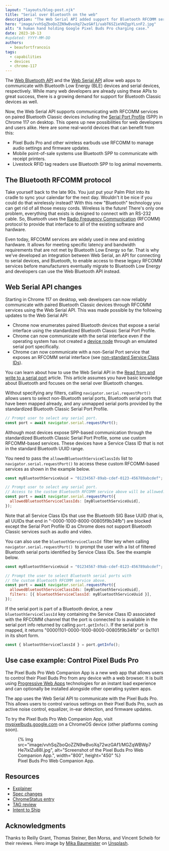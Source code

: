 ```yaml
---
layout: "layouts/blog-post.njk"
title: "Serial over Bluetooth on the web"
description: "The Web Serial API added support for Bluetooth RFCOMM services."
hero: "image/vvhSqZboQoZZN9wBvoXq72wzGAf1/uabT6SZieVHZgpYLsnF2.jpg"
alt: "A human hand holding Google Pixel Buds Pro charging case."
date: 2023-10-13
#updated: YYYY-MM-DD
authors:
  - beaufortfrancois
tags:
  - capabilities
  - devices
  - chrome-117
---
```


The [Web Bluetooth API](/articles/bluetooth/) and the [Web Serial API](/articles/serial/) allow web apps to communicate with Bluetooth Low Energy (BLE) devices and serial devices, respectively. While many web developers are already using these APIs to great success, there is a growing demand for support for Bluetooth Classic devices as well.

Now, the Web Serial API supports communicating with RFCOMM services on paired Bluetooth Classic devices including the [Serial Port Profile](https://www.bluetooth.com/specifications/specs/serial-port-profile-1-1/) (SPP) in Chrome 117 on desktop. This opens up new possibilities for web developers and users alike. Here are some real-world devices that can benefit from this:

- Pixel Buds Pro and other wireless earbuds use RFCOMM to manage audio settings and firmware updates.
- Mobile point-of-sale systems use Bluetooth SPP to communicate with receipt printers.
- Livestock RFID tag readers use Bluetooth SPP to log animal movements.

## The Bluetooth RFCOMM protocol

Take yourself back to the late 90s. You just put your Palm Pilot into its cradle to sync your calendar for the next day. Wouldn't it be nice if you could do that wirelessly instead? With this new "Bluetooth" technology you can get rid of all those messy cords. Wireless is the future! There's only one problem, everything that exists is designed to connect with an RS-232 cable. So, Bluetooth uses the [Radio Frequency Communication](https://www.bluetooth.com/specifications/specs/rfcomm-1-1/) (RFCOMM) protocol to provide that interface to all of the existing software and hardware.

Even today, RFCOMM services are widely used in new and existing hardware. It allows for meeting specific latency and bandwidth requirements that are not met by Bluetooth Low Energy so far. That is why we’ve developed an integration between Web Serial, an API for connecting to serial devices, and Bluetooth, to enable access to these legacy RFCOMM services before manufacturers eventually migrate to Bluetooth Low Energy and developers can use the Web Bluetooth API instead. 

## Web Serial API changes

Starting in Chrome 117 on desktop, web developers can now reliably communicate with paired Bluetooth Classic devices through RFCOMM services using the Web Serial API. This was made possible by the following updates to the Web Serial API:

- Chrome now enumerates paired Bluetooth devices that expose a serial interface using the standardized Bluetooth Classic Serial Port Profile.
- Chrome can now communicate with the serial interface even if the operating system has not created a [device node](https://en.wikipedia.org/wiki/Device_file) through an emulated serial port specifically.
- Chrome can now communicate with a non-Serial Port service that exposes an RFCOMM serial interface (see [non-standard Service Class IDs](https://github.com/WICG/serial/blob/main/EXPLAINER_BLUETOOTH.md#non-standard-service-class-ids)).

You can learn about how to use the Web Serial API in the [Read from and write to a serial port](/articles/serial/) article. This article assumes you have basic knowledge about Bluetooth and focuses on the serial over Bluetooth changes.

Without specifying any filters, calling `navigator.serial.requestPort()` allows users to select non-Bluetooth serial ports, Bluetooth serial ports that have been mapped already, and any unmapped serial ports provided by the standardized Bluetooth Classic Serial Port Profile.

```js
// Prompt user to select any serial port.
const port = await navigator.serial.requestPort();
```

Although most devices expose SPP-based communication through the standardized Bluetooth Classic Serial Port Profile, some use custom RFCOMM-based services. These devices have a Service Class ID that is not in the standard Bluetooth UUID range. 

You need to pass the `allowedBluetoothServiceClassIds` list to `navigator.serial.requestPort()` to access these custom RFCOMM-based services as shown in the example below.

```js
const myBluetoothServiceUuid = "01234567-89ab-cdef-0123-456789abcdef";

// Prompt user to select any serial port.
// Access to the custom Bluetooth RFCOMM service above will be allowed.
const port = await navigator.serial.requestPort({
  allowedBluetoothServiceClassIds: [myBluetoothServiceUuid],
});
```

Note that all Service Class IDs that use the Bluetooth SIG Base UUID (that is, all UUIDs that end in "-0000-1000-8000-00805f9b34fb") are blocked except the Serial Port Profile ID as Chrome does not support Bluetooth Classic services such as audio and video.

You can also use the `bluetoothServiceClassId `filter key when calling `navigator.serial.requestPort() `to prompt the user with a list of filtered Bluetooth serial ports identified by Service Class IDs. See the example below.

```js
const myBluetoothServiceUuid = "01234567-89ab-cdef-0123-456789abcdef";

// Prompt the user to select Bluetooth serial ports with
// the custom Bluetooth RFCOMM service above.
const port = await navigator.serial.requestPort({
  allowedBluetoothServiceClassIds: [myBluetoothServiceUuid],
  filters: [{ bluetoothServiceClassId: myBluetoothServiceUuid }],
});
```

If the serial port is part of a Bluetooth device, a new `bluetoothServiceClassId` key containing the Service Class ID associated with the RFCOMM channel that the port is connected to is available in the serial port info returned by calling `port.getInfo()`. If the serial port is mapped, it returns "00001101-0000-1000-8000-00805f9b34fb" or 0x1101 in its short form.

```js
const { bluetoothServiceClassId } = port.getInfo();
```

## Use case example: Control Pixel Buds Pro

The Pixel Buds Pro Web Companion App is a new web app that allows users to control their Pixel Buds Pro from any device with a web browser. It is built using [Progressive Web Apps](https://web.dev/progressive-web-apps/) technologies for an instant load experience and can optionally be installed alongside other operating system apps.

The app uses the Web Serial API to communicate with the Pixel Buds Pro. This allows users to control various settings on their Pixel Buds Pro, such as active noise control, equalizer, in-ear detection, and firmware updates.

To try the Pixel Buds Pro Web Companion App, visit [mypixelbuds.google.com](https://mypixelbuds.google.com) on a ChromeOS device (other platforms coming soon).

<figure>
  {% Img src="image/vvhSqZboQoZZN9wBvoXq72wzGAf1/MGZqWBWp7He7IxlZu88l.jpg", alt="Screenshot of the Pixel Buds Pro Web Companion App.", width="800", height="450" %}
  <figcaption>
    Pixel Buds Pro Web Companion App.
  </figcaption>
</figure>

## Resources

- [Explainer](https://github.com/WICG/serial/blob/main/EXPLAINER_BLUETOOTH.md)
- [Spec changes](https://github.com/WICG/serial/pull/189)
- [ChromeStatus entry](https://chromestatus.com/feature/5686596809523200)
- [TAG review](https://github.com/w3ctag/design-reviews/issues/854)
- [Intent to Ship](https://groups.google.com/a/chromium.org/g/blink-dev/c/P4YwDCcvdvs/m/CHbyTu_gAAAJ)

## Acknowledgments

Thanks to Reilly Grant, Thomas Steiner, Ben Morss, and Vincent Scheib for their reviews.
Hero image by [Mika Baumeister](https://unsplash.com/@mbaumi) on [Unsplash](https://unsplash.com/photos/QC87Pjb4hG4).
